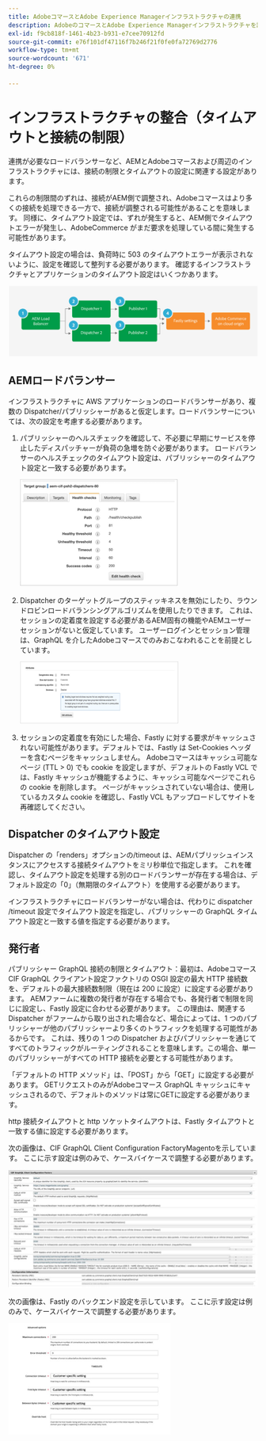 ```yaml
---
title: AdobeコマースとAdobe Experience Managerインフラストラクチャの連携
description: AdobeのコマースとAdobe Experience Managerインフラストラクチャを調整して、許容可能なタイムアウトと接続制限を設定します。
exl-id: f9cb818f-1461-4b23-b931-e7cee70912fd
source-git-commit: e76f101df47116f7b246f21f0fe0fa72769d2776
workflow-type: tm+mt
source-wordcount: '671'
ht-degree: 0%

---
```


# インフラストラクチャの整合（タイムアウトと接続の制限）

連携が必要なロードバランサーなど、AEMとAdobeコマースおよび周辺のインフラストラクチャには、接続の制限とタイムアウトの設定に関連する設定があります。

これらの制限間のずれは、接続がAEM側で調整され、Adobeコマースはより多くの接続を処理できる一方で、接続が調整される可能性があることを意味します。 同様に、タイムアウト設定では、ずれが発生すると、AEM側でタイムアウトエラーが発生し、AdobeCommerce がまだ要求を処理している間に発生する可能性があります。

タイムアウト設定の場合は、負荷時に 503 のタイムアウトエラーが表示されないように、設定を確認して整列する必要があります。 確認するインフラストラクチャとアプリケーションのタイムアウト設定はいくつかあります。

![AEMのタイムアウトと接続制限を説明する番号付き図](../assets/commerce-at-scale/timeout-settings.svg)

## AEMロードバランサー

インフラストラクチャに AWS アプリケーションのロードバランサーがあり、複数の Dispatcher/パブリッシャーがあると仮定します。ロードバランサーについては、次の設定を考慮する必要があります。

1. パブリッシャーのヘルスチェックを確認して、不必要に早期にサービスを停止したディスパッチャーが負荷の急増を防ぐ必要があります。 ロードバランサーのヘルスチェックのタイムアウト設定は、パブリッシャーのタイムアウト設定と一致する必要があります。

   ![AEMロードバランサーのヘルスチェックを示すスクリーンショット](../assets/commerce-at-scale/health-checks.png)

1. Dispatcher のターゲットグループのスティッキネスを無効にしたり、ラウンドロビンロードバランシングアルゴリズムを使用したりできます。 これは、セッションの定着度を設定する必要があるAEM固有の機能やAEMユーザーセッションがないと仮定しています。 ユーザーログインとセッション管理は、GraphQL を介したAdobeコマースでのみおこなわれることを前提としています。

   ![AEMセッションの定着度属性を示すスクリーンショット](../assets/commerce-at-scale/session-stickiness.png)

1. セッションの定着度を有効にした場合、Fastly に対する要求がキャッシュされない可能性があります。デフォルトでは、Fastly は Set-Cookies ヘッダーを含むページをキャッシュしません。 Adobeコマースはキャッシュ可能なページ (TTL > 0) でも cookie を設定しますが、デフォルトの Fastly VCL では、Fastly キャッシュが機能するように、キャッシュ可能なページでこれらの cookie を削除します。 ページがキャッシュされていない場合は、使用しているカスタム cookie を確認し、Fastly VCL もアップロードしてサイトを再確認してください。

## Dispatcher のタイムアウト設定

Dispatcher の「renders」オプションの/timeout は、AEMパブリッシュインスタンスにアクセスする接続タイムアウトをミリ秒単位で指定します。 これを確認し、タイムアウト設定を処理する別のロードバランサーが存在する場合は、デフォルト設定の「0」（無期限のタイムアウト）を使用する必要があります。

インフラストラクチャにロードバランサーがない場合は、代わりに dispatcher /timeout 設定でタイムアウト設定を指定し、パブリッシャーの GraphQL タイムアウト設定と一致する値を指定する必要があります。

## 発行者

パブリッシャー GraphQL 接続の制限とタイムアウト：最初は、Adobeコマース CIF GraphQL クライアント設定ファクトリの OSGI 設定の最大 HTTP 接続数を、デフォルトの最大接続数制限（現在は 200 に設定）に設定する必要があります。 AEMファームに複数の発行者が存在する場合でも、各発行者で制限を同じに設定し、Fastly 設定に合わせる必要があります。 この理由は、関連する Dispatcher がファームから取り出された場合など、場合によっては、1 つのパブリッシャーが他のパブリッシャーより多くのトラフィックを処理する可能性があるからです。 これは、残りの 1 つの Dispatcher およびパブリッシャーを通じてすべてのトラフィックがルーティングされることを意味します。この場合、単一のパブリッシャーがすべての HTTP 接続を必要とする可能性があります。

「デフォルトの HTTP メソッド」は、「POST」から「GET」に設定する必要があります。 GETリクエストのみがAdobeコマース GraphQL キャッシュにキャッシュされるので、デフォルトのメソッドは常にGETに設定する必要があります。

http 接続タイムアウトと http ソケットタイムアウトは、Fastly タイムアウトと一致する値に設定する必要があります。

次の画像は、CIF GraphQL Client Configuration FactoryMagentoを示しています。 ここに示す設定は例のみで、ケースバイケースで調整する必要があります。

![コマース統合フレームワークの構成設定のスクリーンショット](../assets/commerce-at-scale/cif-config.png)

次の画像は、Fastly のバックエンド設定を示しています。 ここに示す設定は例のみで、ケースバイケースで調整する必要があります。

![Fastly のコマース管理者の構成設定のスクリーンショット](../assets/commerce-at-scale/cif-config-advanced.png)
